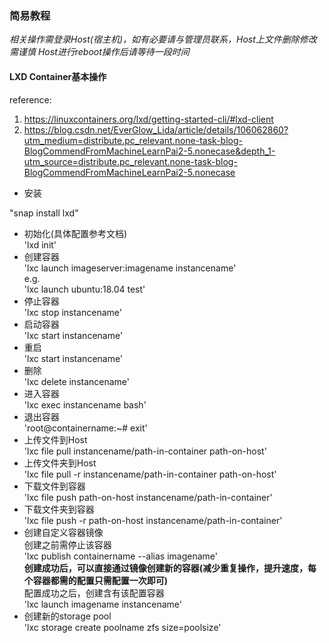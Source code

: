 ### 简易教程

*相关操作需登录Host(宿主机)，如有必要请与管理员联系，Host上文件删除修改需谨慎*
*Host进行reboot操作后请等待一段时间*

#### LXD Container基本操作

reference:  
1. https://linuxcontainers.org/lxd/getting-started-cli/#lxd-client
2. https://blog.csdn.net/EverGlow_Lida/article/details/106062860?utm_medium=distribute.pc_relevant.none-task-blog-BlogCommendFromMachineLearnPai2-5.nonecase&depth_1-utm_source=distribute.pc_relevant.none-task-blog-BlogCommendFromMachineLearnPai2-5.nonecase



- 安装  

"snap install lxd"
- 初始化(具体配置参考文档)  
'lxd init'  
- 创建容器  
'lxc launch imageserver:imagename instancename'  
e.g.  
'lxc launch ubuntu:18.04 test'  
- 停止容器  
'lxc stop instancename'  
- 启动容器  
'lxc start instancename'  
- 重启  
'lxc start instancename'  
- 删除  
'lxc delete instancename'  
- 进入容器  
'lxc exec instancename bash'  
- 退出容器  
'root@containername:~# exit'  
- 上传文件到Host  
'lxc file pull instancename/path-in-container path-on-host'  
- 上传文件夹到Host  
'lxc file pull -r instancename/path-in-container path-on-host'  
- 下载文件到容器  
'lxc file push path-on-host instancename/path-in-container'  
- 下载文件夹到容器  
'lxc file push -r path-on-host instancename/path-in-container'  
- 创建自定义容器镜像  
创建之前需停止该容器  
'lxc publish containername --alias imagename'  
**创建成功后，可以直接通过镜像创建新的容器(减少重复操作，提升速度，每个容器都需的配置只需配置一次即可)**  
配置成功之后，创建含有该配置容器  
'lxc launch imagename instancename'  
- 创建新的storage pool  
'lxc storage create poolname zfs size=poolsize'  